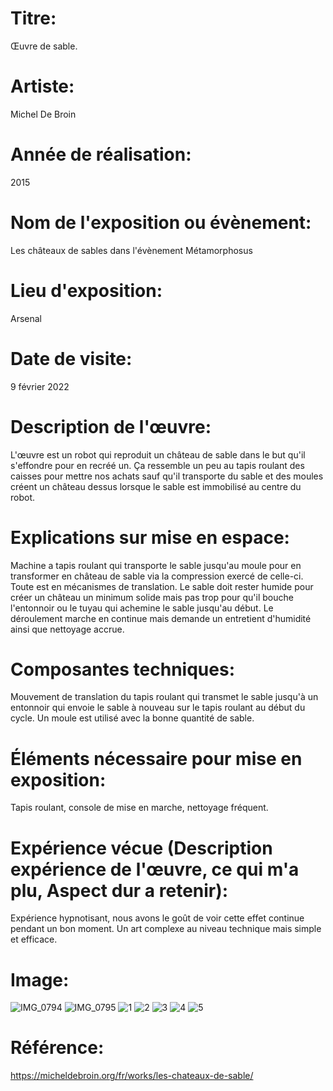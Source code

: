 # Titre:
Œuvre de sable.
# Artiste:
Michel De Broin
# Année de réalisation:
2015
# Nom de l'exposition ou évènement:
Les châteaux de sables dans l'évènement Métamorphosus
# Lieu d'exposition:
Arsenal
# Date de visite:
9 février 2022
# Description de l'œuvre:
L'œuvre est un robot qui reproduit un château de sable dans le but qu'il s'effondre pour en recréé un. Ça ressemble un peu au tapis roulant des caisses pour mettre nos achats sauf qu'il transporte du sable et des moules créent un château dessus lorsque le sable est immobilisé au centre du robot.
# Explications sur mise en espace:
Machine a tapis roulant qui transporte le sable jusqu'au moule pour en transformer en château de sable via la compression exercé de celle-ci. Toute est en mécanismes de translation. Le sable doit rester humide pour créer un château un minimum solide mais pas trop pour qu'il bouche l'entonnoir ou le tuyau qui achemine le sable jusqu'au début. Le déroulement marche en continue mais demande un entretient d'humidité ainsi que nettoyage accrue.
# Composantes techniques:
Mouvement de translation du tapis roulant qui transmet le sable jusqu'à un entonnoir qui envoie le sable à nouveau sur le tapis roulant au début du cycle. Un moule est utilisé avec la bonne quantité de sable.
# Éléments nécessaire pour mise en exposition:
Tapis roulant, console de mise en marche, nettoyage fréquent.
# Expérience vécue (Description expérience de l'œuvre, ce qui m'a plu, Aspect dur a retenir):
Expérience hypnotisant, nous avons le goût de voir cette effet continue pendant un bon moment. Un art complexe au niveau technique mais simple et efficace.
# Image:
![IMG_0794](https://user-images.githubusercontent.com/89608287/155259382-862d8e58-e8e4-432c-a53b-f0f2825781d6.JPG)
![IMG_0795](https://user-images.githubusercontent.com/89608287/155259393-4f9a1b15-843e-48c1-a3bf-0d63cff1a3e6.JPG)
![1](https://user-images.githubusercontent.com/89608287/155260460-56e5f3a7-5ccc-4300-8ef4-30b8b6806991.png)
![2](https://user-images.githubusercontent.com/89608287/155260506-c8bd0c76-132b-4015-8935-2fe45b022a29.png)
![3](https://user-images.githubusercontent.com/89608287/155260518-720b5a4d-0897-4b0f-aff2-2493e0ed120f.png)
![4](https://user-images.githubusercontent.com/89608287/155260522-332e07c7-03fa-47cc-bff8-2effd0839dec.png)
![5](https://user-images.githubusercontent.com/89608287/155260528-774382de-3b6c-43f0-9a88-7f84c99e2fed.png)
# Référence:
https://micheldebroin.org/fr/works/les-chateaux-de-sable/
